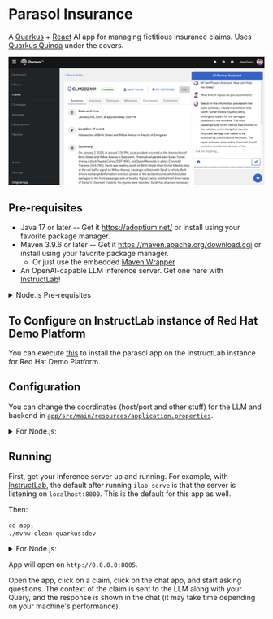 # Parasol Insurance

A [Quarkus](https://quarkus.io) + [React](https://react.dev/) AI app for managing fictitious insurance claims. Uses [Quarkus Quinoa](https://docs.quarkiverse.io/quarkus-quinoa/dev/index.html) under the covers.

![App](webui/src/app/assets/images/sample.png)

## Pre-requisites

- Java 17 or later -- Get it https://adoptium.net/  or install using your favorite package manager.
- Maven 3.9.6 or later -- Get it https://maven.apache.org/download.cgi or install using your favorite package manager.
    - Or just use the embedded [Maven Wrapper](https://maven.apache.org/wrapper)
- An OpenAI-capable LLM inference server. Get one here with [InstructLab](https://github.com/instructlab/instructlab)!


<details>
    <summary>Node.js Pre-requisites</summary>

- Node.js 18 or later -- Get it https://nodejs.org/en/download .
- npm 10+ -- Node.js includes npm
- An OpenAI-capable LLM inference server. Get one here with [InstructLab](https://github.com/instructlab/instructlab)!
</details>

## To Configure on InstructLab instance of Red Hat Demo Platform

You can execute [this]([https://gist.githubusercontent.com/jameslabocki/748e191006d0e311dec21c72e95570d1/raw/3c40273c962c3ee598a13dd853b831ac9df884ff/gistfile1.txt](https://raw.githubusercontent.com/jameslabocki/ilabdemo/main/install.sh)) to install the parasol app on the InstructLab instance for Red Hat Demo Platform.

## Configuration

You can change the coordinates (host/port and other stuff) for the LLM and backend in [`app/src/main/resources/application.properties`](app/src/main/resources/application.properties).

<details>
<summary>For Node.js:</summary>

You can change the coordinates (host/port and other stuff) for the LLM and backend in [`node-app/.env`](node-app/.env)

</details>

## Running

First, get your inference server up and running. For example, with [InstructLab](https://github.com/instructlab/instructlab), the default after running `ilab serve` is that the server is listening on `localhost:8000`. This is the default for this app as well.

Then:

```
cd app;
./mvnw clean quarkus:dev
```

<details>
<summary>For Node.js:</summary>

First Build the webui:

```
cd webui
npm install
npm run build
```

Then run the node.js app:

```
cd node-app
npm install
node server.mjs
```
</details>

App will open on `http://0.0.0.0:8005`.

Open the app, click on a claim, click on the chat app, and start asking questions. The context of the claim is sent to the LLM along with your Query, and the response is shown in the chat (it may take time depending on your machine's performance).
